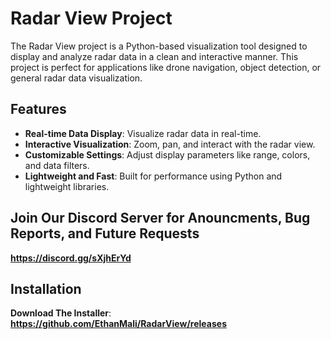 # Radar View Project

The Radar View project is a Python-based visualization tool designed to display and analyze radar data in a clean and interactive manner. This project is perfect for applications like drone navigation, object detection, or general radar data visualization.

## Features

- **Real-time Data Display**: Visualize radar data in real-time.
- **Interactive Visualization**: Zoom, pan, and interact with the radar view.
- **Customizable Settings**: Adjust display parameters like range, colors, and data filters.
- **Lightweight and Fast**: Built for performance using Python and lightweight libraries.

## Join Our Discord Server for Anouncments, Bug Reports, and Future Requests
**https://discord.gg/sXjhErYd**

## Installation

**Download The Installer**:
**https://github.com/EthanMali/RadarView/releases**
